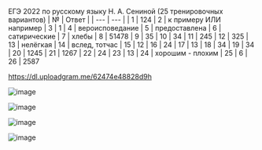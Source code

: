 ЕГЭ 2022 по русскому языку Н. А. Сениной (25 тренировочных вариантов)
| № | Ответ |
| --- | --- |
| 1 | 124
| 2 | к примеру ИЛИ например
| 3 | 1
| 4 | вероисповедание
| 5 | предоставлена
| 6 | сатирические 
| 7 | хлебы
| 8 | 51478
| 9 | 35
| 10 | 34
| 11 | 245
| 12 | 325
| 13 | нелёгкая
| 14 | вслед, тотчас
| 15 | 12
| 16 | 24
| 17 | 13
| 18 | 34
| 19 | 34
| 20 | 1245
| 21 | 1267
| 22 | 24
| 23 | 13
| 24 | хорошим - плохим
| 25 | 6
| 26 | 2587

https://dl.uploadgram.me/62474e48828d9h

![image](https://user-images.githubusercontent.com/70198995/164704702-85be82da-4ee4-4ad7-87ea-4c9c512496b6.png)

![image](https://user-images.githubusercontent.com/70198995/164704589-b90eb2d5-e764-457d-9831-fc7adad6406e.png)

![image](https://user-images.githubusercontent.com/70198995/164704919-f71db332-a24a-4513-89a2-b5ce21ae81b9.png)

![image](https://user-images.githubusercontent.com/70198995/161326608-fb843668-69a5-4779-9d64-b0768103b2b9.png)
